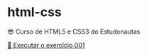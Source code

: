 # html-css
 😎 Curso de HTML5 e CSS3 do Estudonautas

 <a href="https://saraaguiarlima.github.io/html-css/exercicios/ex001/index.html" t> 📌 Executar o exercício 001 </a>


